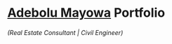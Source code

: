 # [Adebolu Mayowa][adebolu-mayowa-link] Portfolio 
###### (Real Estate Consultant | Civil Engineer)


[adebolu-mayowa-link]: https://adebolumayowa.netlify.app
